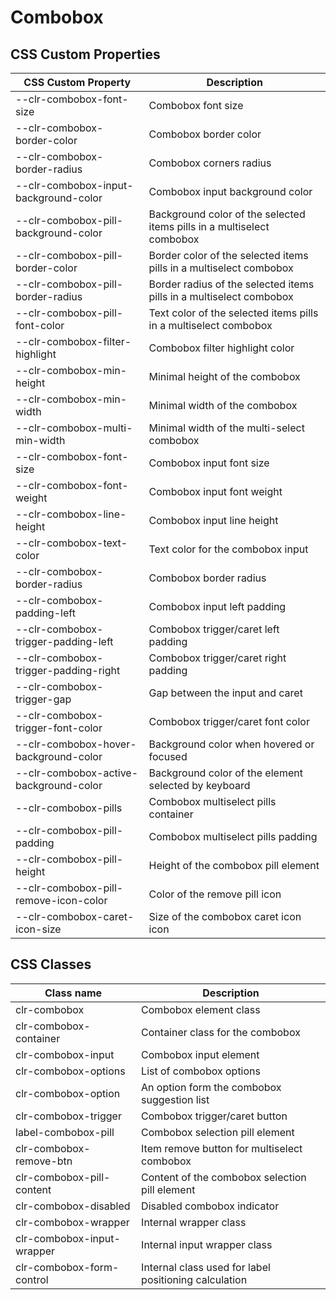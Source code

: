 # Combobox

## CSS Custom Properties

| CSS Custom Property                    | Description                                                            |
| -------------------------------------- | ---------------------------------------------------------------------- |
| --clr-combobox-font-size               | Combobox font size                                                     |
| --clr-combobox-border-color            | Combobox border color                                                  |
| --clr-combobox-border-radius           | Combobox corners radius                                                |
| --clr-combobox-input-background-color  | Combobox input background color                                        |
| --clr-combobox-pill-background-color   | Background color of the selected items pills in a multiselect combobox |
| --clr-combobox-pill-border-color       | Border color of the selected items pills in a multiselect combobox     |
| --clr-combobox-pill-border-radius      | Border radius of the selected items pills in a multiselect combobox    |
| --clr-combobox-pill-font-color         | Text color of the selected items pills in a multiselect combobox       |
| --clr-combobox-filter-highlight        | Combobox filter highlight color                                        |
| --clr-combobox-min-height              | Minimal height of the combobox                                         |
| --clr-combobox-min-width               | Minimal width of the combobox                                          |
| --clr-combobox-multi-min-width         | Minimal width of the multi-select combobox                             |
| --clr-combobox-font-size               | Combobox input font size                                               |
| --clr-combobox-font-weight             | Combobox input font weight                                             |
| --clr-combobox-line-height             | Combobox input line height                                             |
| --clr-combobox-text-color              | Text color for the combobox input                                      |
| --clr-combobox-border-radius           | Combobox border radius                                                 |
| --clr-combobox-padding-left            | Combobox input left padding                                            |
| --clr-combobox-trigger-padding-left    | Combobox trigger/caret left padding                                    |
| --clr-combobox-trigger-padding-right   | Combobox trigger/caret right padding                                   |
| --clr-combobox-trigger-gap             | Gap between the input and caret                                        |
| --clr-combobox-trigger-font-color      | Combobox trigger/caret font color                                      |
| --clr-combobox-hover-background-color  | Background color when hovered or focused                               |
| --clr-combobox-active-background-color | Background color of the element selected by keyboard                   |
| --clr-combobox-pills                   | Combobox multiselect pills container                                   |
| --clr-combobox-pill-padding            | Combobox multiselect pills padding                                     |
| --clr-combobox-pill-height             | Height of the combobox pill element                                    |
| --clr-combobox-pill-remove-icon-color  | Color of the remove pill icon                                          |
| --clr-combobox-caret-icon-size         | Size of the combobox caret icon icon                                   |

## CSS Classes

| Class name                 | Description                                           |
| -------------------------- | ----------------------------------------------------- |
| clr-combobox               | Combobox element class                                |
| clr-combobox-container     | Container class for the combobox                      |
| clr-combobox-input         | Combobox input element                                |
| clr-combobox-options       | List of combobox options                              |
| clr-combobox-option        | An option form the combobox suggestion list           |
| clr-combobox-trigger       | Combobox trigger/caret button                         |
| label-combobox-pill        | Combobox selection pill element                       |
| clr-combobox-remove-btn    | Item remove button for multiselect combobox           |
| clr-combobox-pill-content  | Content of the combobox selection pill element        |
| clr-combobox-disabled      | Disabled combobox indicator                           |
| clr-combobox-wrapper       | Internal wrapper class                                |
| clr-combobox-input-wrapper | Internal input wrapper class                          |
| clr-combobox-form-control  | Internal class used for label positioning calculation |

